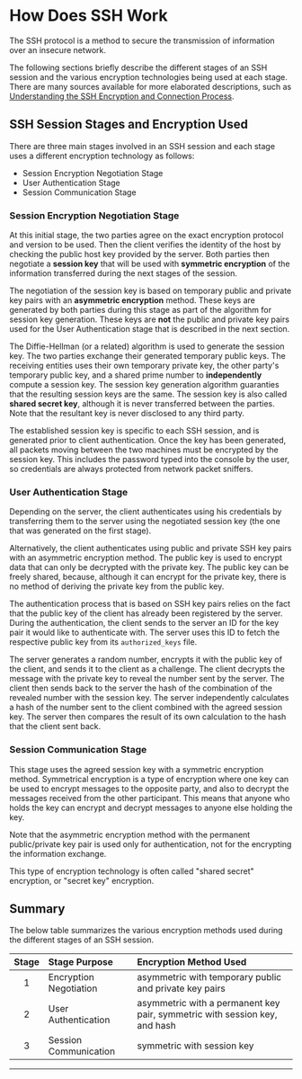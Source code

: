 # How Does SSH Work

The SSH protocol is a method to secure the transmission of information over an insecure network.

The following sections briefly describe the different stages of an SSH session and the various 
encryption technologies being used at each stage. There are many sources available for more 
elaborated descriptions, such as [Understanding the SSH Encryption and Connection Process][1].

## SSH Session Stages and Encryption Used

There are three main stages involved in an SSH session and each stage uses a different encryption 
technology as follows:

- Session Encryption Negotiation Stage
- User Authentication Stage
- Session Communication Stage

### Session Encryption Negotiation Stage

At this initial stage, the two parties agree on the exact encryption protocol and version to be used.
Then the client verifies the identity of the host by checking the public host key provided by the 
server. Both parties then negotiate a **session key** that will be used with **symmetric encryption** 
of the information transferred during the next stages of the session.

The negotiation of the session key is based on temporary public and private key pairs with an 
**asymmetric encryption** method. These keys are generated by both parties during this stage as part 
of the algorithm for session key generation. These keys are **not** the public and private key pairs 
used for the User Authentication stage that is described in the next section. 

The Diffie-Hellman (or a related) algorithm is used to generate the session key. The two parties 
exchange their generated temporary public keys. The receiving entities uses their own temporary 
private key, the other party's temporary public key, and a shared prime number to **independently** 
compute a session key. The session key generation algorithm guaranties that the resulting session 
keys are the same. The session key is also called **shared secret key**, although it is never 
transferred between the parties. Note that the resultant key is never disclosed to any third party.

The established session key is specific to each SSH session, and is generated prior to client 
authentication. Once the key has been generated, all packets moving between the two machines must be 
encrypted by the session key. This includes the password typed into the console by the user, so 
credentials are always protected from network packet sniffers.

### User Authentication Stage

Depending on the server, the client authenticates using his credentials by transferring them to the 
server using the negotiated session key (the one that was generated on the first stage).

Alternatively, the client authenticates using public and private SSH key pairs with an asymmetric 
encryption method. The public key is used to encrypt data that can only be decrypted with the 
private key. The public key can be freely shared, because, although it can encrypt for the private 
key, there is no method of deriving the private key from the public key.

The authentication process that is based on SSH key pairs relies on the fact that the public key of
the client has already been registered by the server. During the authentication, the client sends to
the server an ID for the key pair it would like to authenticate with. The server uses this ID to 
fetch the respective public key from its `authorized_keys` file.

The server generates a random number, encrypts it with the public key of the client, and sends it to 
the client as a challenge. The client decrypts the message with the private key to reveal the number 
sent by the server. The client then sends back to the server the hash of the combination of the 
revealed number with the session key. The server independently calculates a hash of the number sent 
to the client combined with the agreed session key. The server then compares the result of its own 
calculation to the hash that the client sent back.

### Session Communication Stage

This stage uses the agreed session key with a symmetric encryption method. Symmetrical encryption is 
a type of encryption where one key can be used to encrypt messages to the opposite party, and also 
to decrypt the messages received from the other participant. This means that anyone who holds the 
key can encrypt and decrypt messages to anyone else holding the key.

Note that the asymmetric encryption method with the permanent public/private key pair is used only
for authentication, not for the encrypting the information exchange.

This type of encryption technology is often called "shared secret" encryption, or "secret key" 
encryption.

## Summary

The below table summarizes the various encryption methods used during the different stages of an SSH 
session.

Stage | Stage Purpose          | Encryption Method Used
:----:|:-----------------------|:-------------------------------------------------------------------
   1  | Encryption Negotiation | asymmetric with temporary public and private key pairs
   2  | User Authentication    | asymmetric with a permanent key pair, symmetric with session key, and hash
   3  | Session Communication  | symmetric with session key

---

[1]: https://www.digitalocean.com/community/tutorials/understanding-the-ssh-encryption-and-connection-process